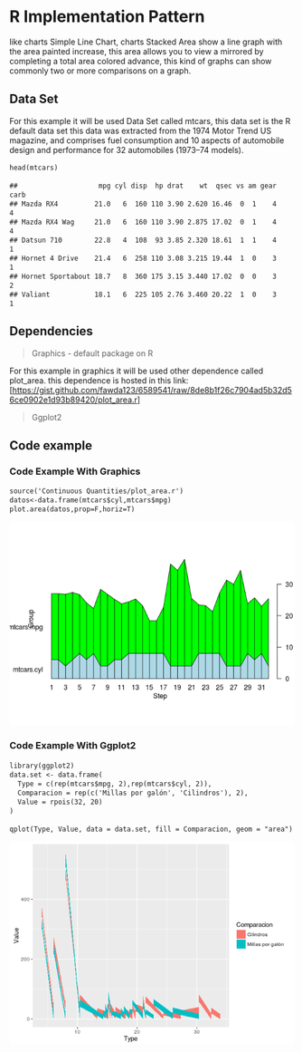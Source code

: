 R Implementation Pattern
========================

like charts Simple Line Chart, charts Stacked Area show a line graph 
with the area painted increase, this area allows you to view a 
mirrored by completing a total area colored advance, this kind of 
graphs can show commonly two or more comparisons on a graph.

Data Set
--------

For this example it will be used Data Set called mtcars, this data set
is the R default data set this data was extracted from the 1974 Motor
Trend US magazine, and comprises fuel consumption and 10 aspects of
automobile design and performance for 32 automobiles (1973–74 models).

    head(mtcars)

    ##                    mpg cyl disp  hp drat    wt  qsec vs am gear carb
    ## Mazda RX4         21.0   6  160 110 3.90 2.620 16.46  0  1    4    4
    ## Mazda RX4 Wag     21.0   6  160 110 3.90 2.875 17.02  0  1    4    4
    ## Datsun 710        22.8   4  108  93 3.85 2.320 18.61  1  1    4    1
    ## Hornet 4 Drive    21.4   6  258 110 3.08 3.215 19.44  1  0    3    1
    ## Hornet Sportabout 18.7   8  360 175 3.15 3.440 17.02  0  0    3    2
    ## Valiant           18.1   6  225 105 2.76 3.460 20.22  1  0    3    1

Dependencies
------------

> Graphics - default package on R

For this example in graphics it will be used other dependence called
plot\_area. this dependence is hosted in this link:
\[<https://gist.github.com/fawda123/6589541/raw/8de8b1f26c7904ad5b32d56ce0902e1d93b89420/plot_area.r>\]

> Ggplot2

Code example
------------

### Code Example With Graphics

    source('Continuous Quantities/plot_area.r')
    datos<-data.frame(mtcars$cyl,mtcars$mpg)
    plot.area(datos,prop=F,horiz=T)

![](A23-Stacked_Area_Chart_files/figure-markdown_strict/unnamed-chunk-2-1.png)

### Code Example With Ggplot2

    library(ggplot2)
    data.set <- data.frame(
      Type = c(rep(mtcars$mpg, 2),rep(mtcars$cyl, 2)),
      Comparacion = rep(c('Millas por galón', 'Cilindros'), 2),
      Value = rpois(32, 20)
    )

    qplot(Type, Value, data = data.set, fill = Comparacion, geom = "area")

![](A23-Stacked_Area_Chart_files/figure-markdown_strict/unnamed-chunk-3-1.png)
